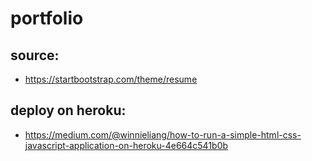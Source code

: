 # portfolio
## source:
- https://startbootstrap.com/theme/resume

## deploy on heroku:
- https://medium.com/@winnieliang/how-to-run-a-simple-html-css-javascript-application-on-heroku-4e664c541b0b
